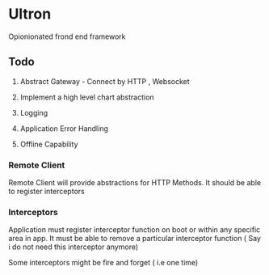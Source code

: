 # Ultron
Opionionated frond end framework

<WORK IN PROGRESS>

## Todo 

1. Abstract Gateway
        - Connect by HTTP , Websocket

2. Implement a high level chart abstraction
3. Logging
4. Application Error Handling
5. Offline Capability





### Remote Client

Remote Client will provide abstractions for HTTP Methods.
It should be able to register interceptors

### Interceptors

Application must register interceptor function on boot  or within any specific area in app.
It must be able to remove a particular interceptor function ( Say i do not need this interceptor anymore)

Some interceptors might be fire and forget ( i.e one time)
